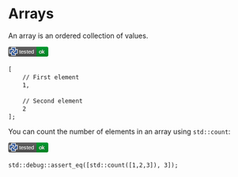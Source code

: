 
# Arrays

An array is an ordered collection of values.

[![test](.test/arrays_and_comments.png)](.test/arrays_and_comments.log)

```µcad,arrays_and_comments
[
    // First element
    1,

    // Second element
    2
];
```

You can count the number of elements in an array using `std::count`:

[![test](.test/array_expressions.png)](.test/array_expressions.log)

```µcad,array_expressions
std::debug::assert_eq([std::count([1,2,3]), 3]);
```
